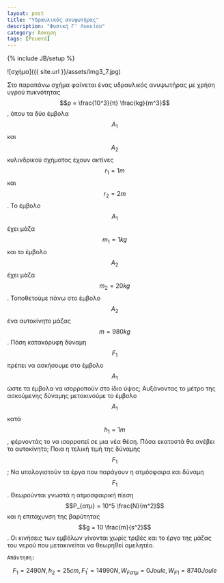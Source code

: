 ```yaml
---
layout: post
title: "Υδραυλικός ανυψωτήρας"
description: "Φυσική Γ' Λυκείου"
category: Άσκηση
tags: [Ρευστά]
---
```

{% include JB/setup %}

![σχήμα]({{ site.url }}/assets/img3_7.jpg) 

Στο παραπάνω σχήμα φαίνεται ένας υδραυλικός ανυψωτήρας με χρήση υγρού πυκνότητας$$ρ = \frac{10^3}{π} \frac{kg}{m^3}$$, όπου τα δύο έμβολα $$Α_1$$ και
$$Α_2$$ κυλινδρικού σχήματος έχουν ακτίνες $$r_1 = 1m$$ και $$r_2 = 2m$$. To έμβολο $$Α_1$$ έχει
μάζα $$m_1 = 1kg$$ και το έμβολο $$Α_2$$ έχει μάζα $$m_2=20kg$$. Τοποθετούμε πάνω στο έμβολο $$Α_2$$ ένα 
αυτοκίνητο μάζας $$m = 980kg$$. Πόση κατακόρυφη δύναμη $$F_1$$ πρέπει να ασκήσουμε στο έμβολο $$Α_1$$
ώστε τα έμβολα να ισορροπούν στο ίδιο ύψος; 
Αυξάνοντας το μέτρο της ασκούμενης δύναμης μετακινούμε το έμβολο $$Α_1$$ κατά $$h_1 = 1m$$, φέρνοντάς
το να ισορροπεί σε μια νέα θέση. Πόσα εκατοστά θα ανέβει το αυτοκίνητο; Ποια η τελική τιμή της δύναμης $$F_1$$;
Να υπολογιστούν τα έργα που παράγουν η ατμόσφαιρα και δύναμη $$F_1$$. Θεωρούνται γνωστά η ατμοσφαιρική πίεση $$P_{ατμ} = 10^5 \frac{N}{m^2}$$ και η 
επιτάχυνση της βαρύτητας $$g = 10 \frac{m}{s^2}$$. Οι κινήσεις των εμβόλων γίνονται χωρίς τριβές
και το έργο της μάζας του νερού που μετακινείται να θεωρηθεί αμελητέο.



`Απάντηση:`

$$F_1 = 2490N, h_2 = 25cm, F_1' = 14990N, W_{Fατμ} = 0Joule, W_{F1} = 8740Joule $$